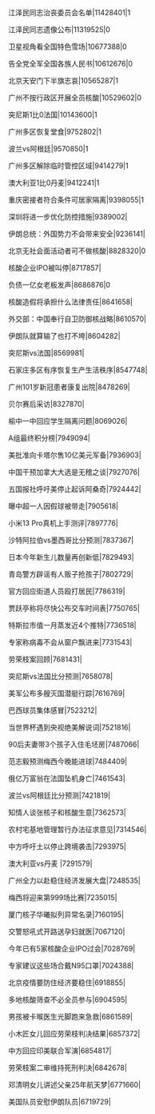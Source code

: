 江泽民同志治丧委员会名单|11428401|1

江泽民同志遗像公布|11319525|0

卫星视角看全国特色雪场|10677388|0

告全党全军全国各族人民书|10612676|0

北京天安门下半旗志哀|10565287|1

广州不按行政区开展全员核酸|10529602|0

突尼斯1比0法国|10143600|1

广州多区恢复堂食|9752802|1

波兰vs阿根廷|9570850|1

广州多区解除临时管控区域|9414279|1

澳大利亚1比0丹麦|9412241|1

重庆密接者符合条件可居家隔离|9398055|1

深圳将进一步优化防控措施|9389002|

伊朗总统：外国势力不会带来安全|9236141|

北京无社会面活动者可不做核酸|8828320|0

核酸企业IPO被叫停|8717857|

负债一亿女老板发声|8686876|0

核酸造假将承担什么法律责任|8641658|

外交部：中国奉行自卫防御核战略|8610570|

伊朗队就算输了也打不垮|8604282|

突尼斯vs法国|8569981|

石家庄多区有序恢复生产生活秩序|8547748|

广州101岁新冠患者康复出院|8478269|

贝尔赛后采访|8327870|

榆中一中回应学生隔离问题|8069026|

A组最终积分榜|7949094|

美批准向卡塔尔售10亿美元军备|7936903|

中国干预加拿大大选是无稽之谈|7927076|

五国报社呼吁美停止起诉阿桑奇|7924442|

曝中超一人因假球被带走|7905618|

小米13 Pro真机上手测评|7897776|

沙特阿拉伯vs墨西哥比分预测|7837367|

日本今年新生儿数量再创新低|7829493|

青岛警方辟谣有人贩子抢孩子|7802729|

官方回应街道人员殴打居民|7786319|

贾跃亭称将尽快公布交车时间表|7750765|

特斯拉市值一月蒸发近4个推特|7736518|

专家称病毒不会从窗户飘进来|7731543|

劳荣枝案回顾|7681431|

突尼斯vs法国比分预测|7658078|

美军公布多艘灭国潜艇行踪|7616769|

巴西球员集体感冒|7523212|

当世界杯遇到央视绝美解说词|7521816|

90后夫妻带3个孩子入住毛坯房|7487066|

范志毅预测梅西今晚能进球|7484409|

俄亿万富翁在法国坠机身亡|7461543|

波兰vs阿根廷比分预测|7421819|

知情人谈张核子和核酸生意|7362573|

农村宅基地管理暂行办法征求意见|7314546|

中方呼吁土以停止跨境袭击|7293975|

澳大利亚vs丹麦 ​|7291579|

广州全力以赴稳住经济发展大盘|7248535|

梅西将迎来第999场比赛|7235015|

厦门核子华曦拟列异常名录|7160195|

交警怒吼式开路送孕妇就医|7067120|

今年已有5家核酸企业IPO过会|7028769|

专家建议这些场合戴N95口罩|7024388|

北京疫情要防住经济要稳住|6918855|

多地核酸筛查不必全员参与|6904595|

男孩被卡喉医生光脚跑来急救|6861589|

小木匠女儿回应劳荣枝判决结果|6857372|

中方回应印美联合军演|6854817|

劳荣枝案二审维持死刑判决|6842678|

邓清明女儿讲述父亲25年航天梦|6771660|

美国队员安慰伊朗队员|6719729|

